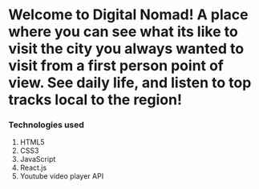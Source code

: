 # Welcome to Digital Nomad! A place where you can see what its like to visit the city you always wanted to visit from a first person point of view. See daily life, and listen to top tracks local to the region!

### Technologies used
  1. HTML5
  2. CSS3
  1. JavaScript
  2. React.js
  3. Youtube video player API
